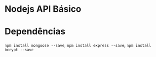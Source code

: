 # Nodejs API Básico

# Dependências
 `npm install mongoose --save`,
 `npm install express --save`,
 `npm install bcrypt --save`
 

